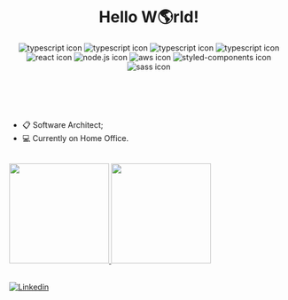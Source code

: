 <!--
**Matheus-Mazepa/Matheus-Mazepa** is a ✨ _special_ ✨ repository because its `README.md` (this file) appears on your GitHub profile.

Here are some ideas to get you started:

- 🔭 I’m currently working on ...
- 🌱 I’m currently learning ...
- 👯 I’m looking to collaborate on ...
- 🤔 I’m looking for help with ...
- 💬 Ask me about ...
- 📫 How to reach me: ...
- 😄 Pronouns: ...
- ⚡ Fun fact: ...
-->
<header>
<h1 align="center">Hello W🌎rld!</h1>
<div style="text-align:center">
<img src="https://img.shields.io/badge/PHP-777BB4?style=for-the-badge&logo=php&logoColor=white" alt="typescript icon" />
<img src="https://img.shields.io/badge/Laravel-FF2D20?style=for-the-badge&logo=laravel&logoColor=white" alt="typescript icon" />
<img src="https://img.shields.io/badge/TypeScript-007ACC?style=for-the-badge&logo=typescript&logoColor=white" alt="typescript icon" />
<img src="https://img.shields.io/badge/JavaScript-323330?style=for-the-badge&logo=javascript&logoColor=F7DF1E" alt="typescript icon" />
<img src="https://img.shields.io/badge/Vue.js-35495E?style=for-the-badge&logo=vue.js&logoColor=4FC08D" alt="react icon" />
<img src="https://img.shields.io/badge/Node.js-43853D?style=for-the-badge&logo=node.js&logoColor=white" alt="node.js icon" />
<img src="https://img.shields.io/badge/Amazon_AWS-232F3E?style=for-the-badge&logo=amazon-aws&logoColor=white" alt="aws icon" />
<img src="https://img.shields.io/badge/styled--components-DB7093?style=for-the-badge&logo=styled-components&logoColor=white" alt="styled-components icon" />
<img src="https://img.shields.io/badge/Sass-CC6699?style=for-the-badge&logo=sass&logoColor=white" alt="sass icon" />
</div>
</header>
<br/>
<section>
<ul>
<li>📋 Software Architect;</li>
<li>💻 Currently on Home Office.</li>
</ul>
</section>
<br/>
<section>
<a href="https://github.com/Matheus-Mazepa">
<img height="180em" src="https://github-readme-stats.vercel.app/api?username=Matheus-Mazepa&show_icons=true&theme=merko&count_private=true"/>
<img height="180em" src="https://github-readme-stats.vercel.app/api/top-langs/?username=Matheus-Mazepa&layout=compact&langs_count=8&theme=merko"/>
</section>

<br>

[![Linkedin](https://img.shields.io/badge/LinkedIn-0077B5?style=for-the-badge&logo=linkedin&logoColor=white)](https://www.linkedin.com/in/matheus-mazepa/)
